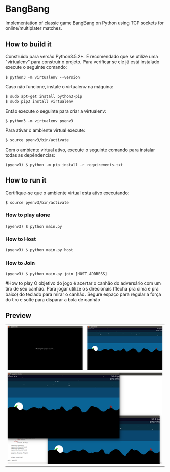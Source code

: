 # BangBang
Implementation of classic game BangBang on Python using TCP sockets for online/multiplater matches.

## How to build it
Construido para versão Python3.5.2+.
É recomendado que se utilize uma "virtualenv" para construir o projeto. Para verificar se ele já está instalado execute o seguinte comando:
```
$ python3 -m virtualenv --version
```

Caso não funcione, instale o virtualenv na máquina:
```
$ sudo apt-get install python3-pip
$ sudo pip3 install virtualenv
```

Então execute o seguinte para criar a virtualenv:
```
$ python3 -m virtualenv pyenv3
```

Para ativar o ambiente virtual execute:
```
$ source pyenv3/bin/activate
```

Com o ambiente virtual ativo, execute o seguinte comando para instalar todas as depêndencias:
```
(pyenv3) $ python -m pip install -r requirements.txt
```


## How to run it
Certifique-se que o ambiente virtual esta ativo executando:
```
$ source pyenv3/bin/activate
```

### How to play alone
```
(pyenv3) $ python main.py
```

### How to Host
```
(pyenv3) $ python main.py host
```

### How to Join
```
(pyenv3) $ python main.py join [HOST_ADDRESS]
```

#How to play
O objetivo do jogo é acertar o canhão do adversário com um tiro de seu canhão.
Para jogar utilize os direcionais (flecha pra cima e pra baixo) do teclado para mirar o canhão.
Segure espaço para regular a força do tiro e solte para disparar a bola de canhão

## Preview
<table><tr><td><img src="screenshot_samples/1.png"></td><td><img src="screenshot_samples/2.png"></td></tr><tr><td colspan="2"><img src="screenshot_samples/3.png"></td></tr></table>
